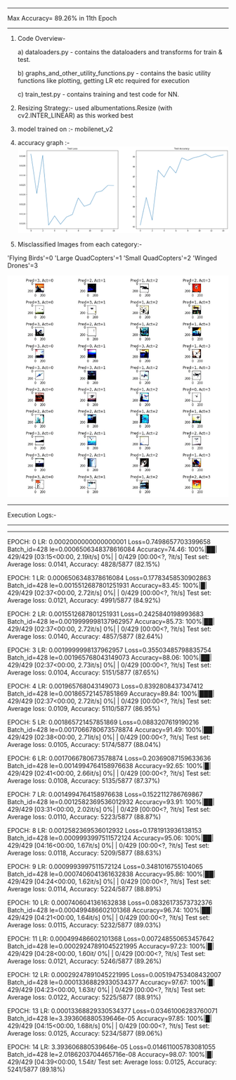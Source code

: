 *********************************************************************************************

Max Accuracy= 89.26% in 11th Epoch



*********************************************************************************************


1. Code Overview-

	a) dataloaders.py -  contains the dataloaders and transforms for train & test.
	
	b) graphs_and_other_utility_functions.py - contains the basic utility functions like plotting, getting LR etc required for execution
	
	c) train_test.py - contains training and test code for NN.
2. Resizing Strategy:- used albumentations.Resize (with cv2.INTER_LINEAR) as this worked best
3. model trained on :- mobilenet_v2
4. accuracy graph :-
	![alt text](https://github.com/Balmukund151/EVA4Phase2/blob/master/Assignment-2/Test_Accuracy_and_Test_Loss.png)
5. Misclassified Images from each category:-  

'Flying Birds'=0  'Large QuadCopters'=1 'Small QuadCopters'=2 'Winged Drones'=3





![alt text](https://github.com/Balmukund151/EVA4Phase2/blob/master/Assignment-2/misclassifed-bird-drone.jpg)







*********************************************************************************************

Execution Logs:-


*********************************************************************************************


 ----------------------------------------------------------------
EPOCH: 0 LR: 0.0002000000000000001 
Loss=0.7498657703399658 Batch_id=428 le=0.0006506348378616084 Accuracy=74.46: 100%|██| 429/429 [03:15<00:00,  2.19it/s]
  0%|                                                                                          | 0/429 [00:00<?, ?it/s]
Test set: Average loss: 0.0141, Accuracy: 4828/5877 (82.15%)

EPOCH: 1 LR: 0.0006506348378616084 
Loss=0.17783458530902863 Batch_id=428 le=0.0015512687801251931 Accuracy=83.45: 100%|█| 429/429 [02:37<00:00,  2.72it/s]
  0%|                                                                                          | 0/429 [00:00<?, ?it/s]
Test set: Average loss: 0.0121, Accuracy: 4991/5877 (84.92%)

EPOCH: 2 LR: 0.0015512687801251931 
Loss=0.2425840198993683 Batch_id=428 le=0.0019999998137962957 Accuracy=85.73: 100%|██| 429/429 [02:37<00:00,  2.72it/s]
  0%|                                                                                          | 0/429 [00:00<?, ?it/s]
Test set: Average loss: 0.0140, Accuracy: 4857/5877 (82.64%)

EPOCH: 3 LR: 0.0019999998137962957 
Loss=0.35503485798835754 Batch_id=428 le=0.001965768043149073 Accuracy=88.06: 100%|██| 429/429 [02:37<00:00,  2.73it/s]
  0%|                                                                                          | 0/429 [00:00<?, ?it/s]
Test set: Average loss: 0.0104, Accuracy: 5151/5877 (87.65%)

EPOCH: 4 LR: 0.001965768043149073 
Loss=0.8392808437347412 Batch_id=428 le=0.001865721457851869 Accuracy=89.84: 100%|███| 429/429 [02:37<00:00,  2.72it/s]
  0%|                                                                                          | 0/429 [00:00<?, ?it/s]
Test set: Average loss: 0.0109, Accuracy: 5110/5877 (86.95%)

EPOCH: 5 LR: 0.001865721457851869 
Loss=0.0883207619190216 Batch_id=428 le=0.0017066780673578874 Accuracy=91.49: 100%|██| 429/429 [02:38<00:00,  2.71it/s]
  0%|                                                                                          | 0/429 [00:00<?, ?it/s]
Test set: Average loss: 0.0105, Accuracy: 5174/5877 (88.04%)

EPOCH: 6 LR: 0.0017066780673578874 
Loss=0.20369087159633636 Batch_id=428 le=0.0014994764158976638 Accuracy=92.65: 100%|█| 429/429 [02:41<00:00,  2.66it/s]
  0%|                                                                                          | 0/429 [00:00<?, ?it/s]
Test set: Average loss: 0.0108, Accuracy: 5135/5877 (87.37%)

EPOCH: 7 LR: 0.0014994764158976638 
Loss=0.1522112786769867 Batch_id=428 le=0.0012582369536012932 Accuracy=93.91: 100%|██| 429/429 [03:31<00:00,  2.02it/s]
  0%|                                                                                          | 0/429 [00:00<?, ?it/s]
Test set: Average loss: 0.0110, Accuracy: 5223/5877 (88.87%)

EPOCH: 8 LR: 0.0012582369536012932 
Loss=0.1781913936138153 Batch_id=428 le=0.0009993997511572124 Accuracy=95.06: 100%|██| 429/429 [04:16<00:00,  1.67it/s]
  0%|                                                                                          | 0/429 [00:00<?, ?it/s]
Test set: Average loss: 0.0118, Accuracy: 5209/5877 (88.63%)

EPOCH: 9 LR: 0.0009993997511572124 
Loss=0.3481016755104065 Batch_id=428 le=0.0007406041361632838 Accuracy=95.86: 100%|██| 429/429 [04:24<00:00,  1.62it/s]
  0%|                                                                                          | 0/429 [00:00<?, ?it/s]
Test set: Average loss: 0.0114, Accuracy: 5224/5877 (88.89%)

EPOCH: 10 LR: 0.0007406041361632838 
Loss=0.08326173573732376 Batch_id=428 le=0.000499486602101368 Accuracy=96.74: 100%|██| 429/429 [04:21<00:00,  1.64it/s]
  0%|                                                                                          | 0/429 [00:00<?, ?it/s]
Test set: Average loss: 0.0115, Accuracy: 5232/5877 (89.03%)

EPOCH: 11 LR: 0.000499486602101368 
Loss=0.007248550653457642 Batch_id=428 le=0.00029247891045221995 Accuracy=97.23: 100%|█| 429/429 [04:28<00:00,  1.60it/
  0%|                                                                                          | 0/429 [00:00<?, ?it/s]
Test set: Average loss: 0.0121, Accuracy: 5246/5877 (89.26%)

EPOCH: 12 LR: 0.00029247891045221995 
Loss=0.005194753408432007 Batch_id=428 le=0.00013368829330534377 Accuracy=97.67: 100%|█| 429/429 [04:23<00:00,  1.63it/
  0%|                                                                                          | 0/429 [00:00<?, ?it/s]
Test set: Average loss: 0.0122, Accuracy: 5225/5877 (88.91%)

EPOCH: 13 LR: 0.00013368829330534377 
Loss=0.03461006283760071 Batch_id=428 le=3.393606880539646e-05 Accuracy=97.85: 100%|█| 429/429 [04:15<00:00,  1.68it/s]
  0%|                                                                                          | 0/429 [00:00<?, ?it/s]
Test set: Average loss: 0.0125, Accuracy: 5234/5877 (89.06%)

EPOCH: 14 LR: 3.393606880539646e-05 
Loss=0.014611005783081055 Batch_id=428 le=2.0186203704465716e-08 Accuracy=98.07: 100%|█| 429/429 [04:39<00:00,  1.54it/
Test set: Average loss: 0.0125, Accuracy: 5241/5877 (89.18%)